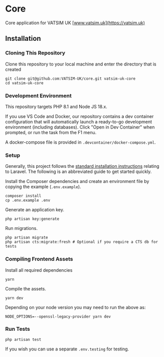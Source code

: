 # Core

Core application for VATSIM UK
[www.vatsim.uk](https://vatsim.uk)

## Installation
### Cloning This Repository
Clone this repository to your local machine and enter the directory that is created
```shell
git clone git@github.com:VATSIM-UK/core.git vatsim-uk-core
cd vatsim-uk-core
```

### Development Environment
This repository targets PHP 8.1 and Node JS 18.x.

If you use VS Code and Docker, our repository contains a dev container configuration that will 
automatically launch a ready-to-go development environment (including databases).
Click "Open in Dev Container" when prompted, or run the task from the F1 menu.

A docker-compose file is provided in `.devcontainer/docker-compose.yml`.

### Setup
Generally, this project follows the [standard installation instructions](https://laravel.com/docs/10.x/installation)
relating to Laravel.
The following is an abbreviated guide to get started quickly.

Install the Composer dependencies and create an environment file by copying the example (`.env.example`).
```shell
composer install
cp .env.example .env
```

Generate an application key.
```shell
php artisan key:generate
```

Run migrations.

```shell
php artisan migrate
php artisan cts:migrate:fresh # Optional if you require a CTS db for tests
```

### Compiling Frontend Assets
Install all required dependencies
```shell
yarn
```

Compile the assets.
```shell
yarn dev
```

Depending on your node version you may need to run the above as:
```shell
NODE_OPTIONS=--openssl-legacy-provider yarn dev
```

### Run Tests

```shell
php artisan test
```

If you wish you can use a separate `.env.testing` for testing.
